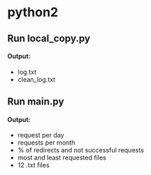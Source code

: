 # python2

## Run local_copy.py 
#### Output: 
- log.txt 
- clean_log.txt
## Run main.py
#### Output: 
- request per day
- requests per month
- % of redirects and not successful requests
- most and least requested files
- 12 .txt files
